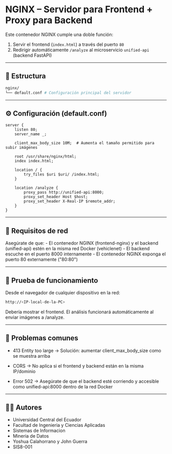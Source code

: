 # NGINX – Servidor para Frontend + Proxy para Backend

Este contenedor NGINX cumple una doble función:

1. Servir el frontend (`index.html`) a través del puerto `80`
2. Redirigir automáticamente `/analyze` al microservicio `unified-api` (backend FastAPI)

---

## 📁 Estructura

```bash
nginx/
└── default.conf # Configuración principal del servidor
```

---

## ⚙️ Configuración (default.conf)

```nginx
server {
    listen 80;
    server_name _;

    client_max_body_size 10M;  # Aumenta el tamaño permitido para subir imágenes

    root /usr/share/nginx/html;
    index index.html;

    location / {
        try_files $uri $uri/ /index.html;
    }

    location /analyze {
        proxy_pass http://unified-api:8000;
        proxy_set_header Host $host;
        proxy_set_header X-Real-IP $remote_addr;
    }
}
```

---

## 🔌 Requisitos de red
Asegúrate de que:
    - El contenedor NGINX (frontend-nginx) y el backend (unified-api) estén en la misma red Docker (vehiclenet)
    - El backend escuche en el puerto 8000 internamente
    - El contenedor NGINX exponga el puerto 80 externamente ("80:80")

---

## 🧪 Prueba de funcionamiento
Desde el navegador de cualquier dispositivo en la red:

```bash
http://<IP-local-de-la-PC>
```

Debería mostrar el frontend.
El análisis funcionará automáticamente al enviar imágenes a /analyze.

---

## 🧯 Problemas comunes
- 413 Entity too large → Solución: aumentar client_max_body_size como se muestra arriba

- CORS → No aplica si el frontend y backend están en la misma IP/dominio

- Error 502 → Asegúrate de que el backend esté corriendo y accesible como unified-api:8000 dentro de la red Docker

---

## 🧑‍💻 Autores
- Universidad Central del Ecuador
- Facultad de Ingenieria y Ciencias Aplicadas
- Sistemas de Informacion
- Mineria de Datos
- Yoshua Calahorrano y John Guerra
- SIS8-001